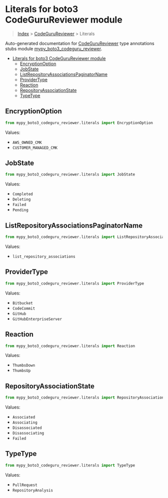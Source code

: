 # Literals for boto3 CodeGuruReviewer module

> [Index](../index.md) > [CodeGuruReviewer](./index.md) > Literals

Auto-generated documentation for [CodeGuruReviewer](https://boto3.amazonaws.com/v1/documentation/api/latest/reference/services/codeguru-reviewer.html#CodeGuruReviewer)
type annotations stubs module [mypy_boto3_codeguru_reviewer](https://pypi.org/project/mypy-boto3-codeguru-reviewer/).

- [Literals for boto3 CodeGuruReviewer module](#literals-for-boto3-codegurureviewer-module)
  - [EncryptionOption](#encryptionoption)
  - [JobState](#jobstate)
  - [ListRepositoryAssociationsPaginatorName](#listrepositoryassociationspaginatorname)
  - [ProviderType](#providertype)
  - [Reaction](#reaction)
  - [RepositoryAssociationState](#repositoryassociationstate)
  - [TypeType](#typetype)

## EncryptionOption

```python
from mypy_boto3_codeguru_reviewer.literals import EncryptionOption
```

Values:

- `AWS_OWNED_CMK`
- `CUSTOMER_MANAGED_CMK`

## JobState

```python
from mypy_boto3_codeguru_reviewer.literals import JobState
```

Values:

- `Completed`
- `Deleting`
- `Failed`
- `Pending`

## ListRepositoryAssociationsPaginatorName

```python
from mypy_boto3_codeguru_reviewer.literals import ListRepositoryAssociationsPaginatorName
```

Values:

- `list_repository_associations`

## ProviderType

```python
from mypy_boto3_codeguru_reviewer.literals import ProviderType
```

Values:

- `Bitbucket`
- `CodeCommit`
- `GitHub`
- `GitHubEnterpriseServer`

## Reaction

```python
from mypy_boto3_codeguru_reviewer.literals import Reaction
```

Values:

- `ThumbsDown`
- `ThumbsUp`

## RepositoryAssociationState

```python
from mypy_boto3_codeguru_reviewer.literals import RepositoryAssociationState
```

Values:

- `Associated`
- `Associating`
- `Disassociated`
- `Disassociating`
- `Failed`

## TypeType

```python
from mypy_boto3_codeguru_reviewer.literals import TypeType
```

Values:

- `PullRequest`
- `RepositoryAnalysis`
